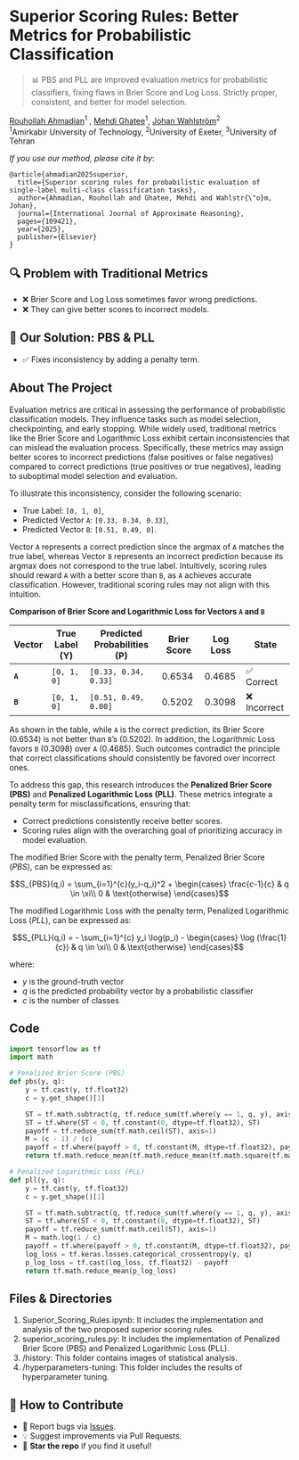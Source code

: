 # Superior Scoring Rules: Better Metrics for Probabilistic Classification

> 📊 PBS and PLL are improved evaluation metrics for probabilistic classifiers, fixing flaws in Brier Score and Log Loss. Strictly proper, consistent, and better for model selection.

[Rouhollah Ahmadian](https://www.linkedin.com/in/ruhollah-ahmadian)<sup>1</sup> ,
[Mehdi Ghatee](https://aut.ac.ir/cv/2174/MEHDI-GHATEE?slc_lang=en&&cv=2174&mod=scv)<sup>1</sup>,
[Johan Wahlström](https://emps.exeter.ac.uk/computer-science/staff/cw840)<sup>2</sup><br>
<sup>1</sup>Amirkabir University of Technology, <sup>2</sup>University of Exeter, <sup>3</sup>University of Tehran

*If you use our method, please cite it by*:
```
@article{ahmadian2025superior,
  title={Superior scoring rules for probabilistic evaluation of single-label multi-class classification tasks},
  author={Ahmadian, Rouhollah and Ghatee, Mehdi and Wahlstr{\"o}m, Johan},
  journal={International Journal of Approximate Reasoning},
  pages={109421},
  year={2025},
  publisher={Elsevier}
}
```

## 🔍 Problem with Traditional Metrics  
- ❌ Brier Score and Log Loss sometimes favor wrong predictions.  
- ❌ They can give better scores to incorrect models.

## 🎯 Our Solution: PBS & PLL  
- ✅ Fixes inconsistency by adding a penalty term.

## About The Project

Evaluation metrics are critical in assessing the performance of probabilistic classification models. They influence tasks such as model selection, checkpointing, and early stopping. While widely used, traditional metrics like the Brier Score and Logarithmic Loss exhibit certain inconsistencies that can mislead the evaluation process. Specifically, these metrics may assign better scores to incorrect predictions (false positives or false negatives) compared to correct predictions (true positives or true negatives), leading to suboptimal model selection and evaluation.

To illustrate this inconsistency, consider the following scenario:  
- True Label: `[0, 1, 0]`,  
- Predicted Vector `A`: `[0.33, 0.34, 0.33]`,  
- Predicted Vector `B`: `[0.51, 0.49, 0]`.  

Vector `A` represents a correct prediction since the argmax of `A` matches the true label, whereas Vector `B` represents an incorrect prediction because its argmax does not correspond to the true label. Intuitively, scoring rules should reward `A` with a better score than `B`, as `A` achieves accurate classification. However, traditional scoring rules may not align with this intuition.  

**Comparison of Brier Score and Logarithmic Loss for Vectors `A` and `B`**  

| Vector | True Label (Y) | Predicted Probabilities (P) | Brier Score | Log Loss | State |
|--------|----------------|-----------------------------|-------------|----------|-------|
| **`A`**  | `[0, 1, 0]`    | `[0.33, 0.34, 0.33]`        | 0.6534      | 0.4685   | ✅ Correct |
| **`B`**  | `[0, 1, 0]`    | `[0.51, 0.49, 0.00]`        | 0.5202      | 0.3098   | ❌ Incorrect |  

As shown in the table, while `A` is the correct prediction, its Brier Score (0.6534) is not better than `B`’s (0.5202). In addition, the Logarithmic Loss favors `B` (0.3098) over `A` (0.4685). Such outcomes contradict the principle that correct classifications should consistently be favored over incorrect ones.

To address this gap, this research introduces the **Penalized Brier Score (PBS)** and **Penalized Logarithmic Loss (PLL)**. These metrics integrate a penalty term for misclassifications, ensuring that:
- Correct predictions consistently receive better scores.
- Scoring rules align with the overarching goal of prioritizing accuracy in model evaluation.

The modified Brier Score with the penalty term, Penalized Brier Score (*PBS*), can be expressed as:

```math
S_{PBS}(q,i) = \sum_{i=1}^{c}(y_i-q_i)^2 + 
\begin{cases}
\frac{c-1}{c} & q \in \xi\\ 
0 & \text{otherwise}
\end{cases}
```

The modified Logarithmic Loss with the penalty term, Penalized Logarithmic Loss (*PLL*), can be expressed as:

```math
S_{PLL}(q,i) = - \sum_{i=1}^{c} y_i \log(p_i) - 
\begin{cases}
\log (\frac{1}{c}) & q \in \xi\\ 
0 & \text{otherwise}
\end{cases}
```

where:
- $y$ is the ground-truth vector
- $q$ is the predicted probability vector by a probabilistic classifier
- $c$ is the number of classes


## Code

```python
import tensorflow as tf
import math

# Penalized Brier Score (PBS)
def pbs(y, q):
    y = tf.cast(y, tf.float32)
    c = y.get_shape()[1]

    ST = tf.math.subtract(q, tf.reduce_sum(tf.where(y == 1, q, y), axis=1)[:, None])
    ST = tf.where(ST < 0, tf.constant(0, dtype=tf.float32), ST)
    payoff = tf.reduce_sum(tf.math.ceil(ST), axis=1)
    M = (c - 1) / (c)
    payoff = tf.where(payoff > 0, tf.constant(M, dtype=tf.float32), payoff)
    return tf.math.reduce_mean(tf.math.reduce_mean(tf.math.square(tf.math.subtract(y, q)), axis=1) + payoff)

# Penalized Logarithmic Loss (PLL) 
def pll(y, q):
    y = tf.cast(y, tf.float32)
    c = y.get_shape()[1]

    ST = tf.math.subtract(q, tf.reduce_sum(tf.where(y == 1, q, y), axis=1)[:, None])
    ST = tf.where(ST < 0, tf.constant(0, dtype=tf.float32), ST)
    payoff = tf.reduce_sum(tf.math.ceil(ST), axis=1)
    M = math.log(1 / c)
    payoff = tf.where(payoff > 0, tf.constant(M, dtype=tf.float32), payoff)
    log_loss = tf.keras.losses.categorical_crossentropy(y, q)
    p_log_loss = tf.cast(log_loss, tf.float32) - payoff
    return tf.math.reduce_mean(p_log_loss)
```

## Files & Directories

1. Superior_Scoring_Rules.ipynb: It includes the implementation and analysis of the two proposed superior scoring rules.
2. superior_scoring_rules.py: It includes the implementation of Penalized Brier Score (PBS) and Penalized Logarithmic Loss (PLL).
2. /history: This folder contains images of statistical analysis. 
3. /hyperparameters-tuning: This folder includes the results of hyperparameter tuning.

## 🤝 How to Contribute  
- 🐛 Report bugs via [Issues](https://github.com/Ruhallah93/superior-scoring-rules/issues).  
- 💡 Suggest improvements via Pull Requests.  
- 🌟 **Star the repo** if you find it useful!

